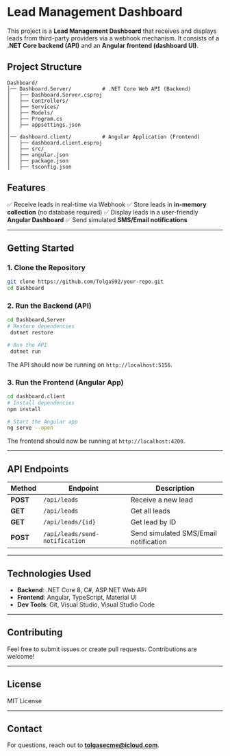 # Lead Management Dashboard

This project is a **Lead Management Dashboard** that receives and displays leads from third-party providers via a webhook mechanism. It consists of a **.NET Core backend (API)** and an **Angular frontend (dashboard UI)**.

## **Project Structure**
```
Dashboard/
│── Dashboard.Server/          # .NET Core Web API (Backend)
│   ├── Dashboard.Server.csproj
│   ├── Controllers/
│   ├── Services/
│   ├── Models/
│   ├── Program.cs
│   ├── appsettings.json
│
│── dashboard.client/          # Angular Application (Frontend)
│   ├── dashboard.client.esproj
│   ├── src/
│   ├── angular.json
│   ├── package.json
│   ├── tsconfig.json
```

## **Features**
✅ Receive leads in real-time via Webhook
✅ Store leads in **in-memory collection** (no database required)
✅ Display leads in a user-friendly **Angular Dashboard**
✅ Send simulated **SMS/Email notifications**

---

## **Getting Started**

### **1. Clone the Repository**
```sh
git clone https://github.com/TolgaS92/your-repo.git
cd Dashboard
```

### **2. Run the Backend (API)**
```sh
cd Dashboard.Server
# Restore dependencies
 dotnet restore

# Run the API
 dotnet run
```
The API should now be running on `http://localhost:5156`.

### **3. Run the Frontend (Angular App)**
```sh
cd dashboard.client
# Install dependencies
npm install

# Start the Angular app
ng serve --open
```
The frontend should now be running at `http://localhost:4200`.

---

## **API Endpoints**
| Method | Endpoint | Description |
|--------|-------------|-------------|
| **POST** | `/api/leads` | Receive a new lead |
| **GET** | `/api/leads` | Get all leads |
| **GET** | `/api/leads/{id}` | Get lead by ID |
| **POST** | `/api/leads/send-notification` | Send simulated SMS/Email notification |

---

## **Technologies Used**
- **Backend**: .NET Core 8, C#, ASP.NET Web API
- **Frontend**: Angular, TypeScript, Material UI
- **Dev Tools**: Git, Visual Studio, Visual Studio Code

---

## **Contributing**
Feel free to submit issues or create pull requests. Contributions are welcome!

---

## **License**
MIT License

---

## **Contact**
For questions, reach out to **tolgasecme@icloud.com**.

